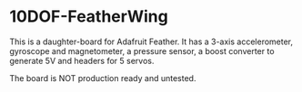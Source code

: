 # 10DOF-FeatherWing
This is a daughter-board for Adafruit Feather. It has a 3-axis accelerometer, gyroscope and magnetometer, a pressure sensor, a boost converter to generate 5V and headers for 5 servos.

The board is NOT production ready and untested.
